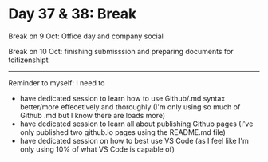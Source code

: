 # Day 37 & 38: Break

Break on 9 Oct: Office day and company social

Break on 10 Oct: finishing submisssion and preparing documents for tcitizenshipt 

----

Reminder to myself: I need to
- have dedicated session to learn how to use Github/.md syntax better/more effecetively and thoroughly (I'm only using so much of Github .md but I know there are loads more)
- have dedicated session to learn all about publishing Github pages (I've only published two github.io pages using the README.md file)
- have dedicated session on how to best use VS Code (as I feel like I'm only using 10% of what VS Code is capable of)
